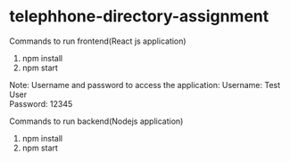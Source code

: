 # telephhone-directory-assignment

Commands to run frontend(React js application)
1. npm install
2. npm start

Note: Username and password to access the application:
Username: Test User <br/>
Password: 12345<br/>


Commands to run backend(Nodejs application)
1. npm install
2. npm start
